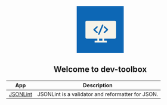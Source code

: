 <div align=center>
    <a href="/">
        <img src="./images/logo-icon.jpg" width="25%" alt="Logo"/>
    </a>
</div>
<div align=center>
    <h2>Welcome to dev-toolbox</h2>
</div>

|App|Description|
| --- | --- |
| [JSONLint](https://jsonlint.com/) | JSONLint is a validator and reformatter for JSON. |
